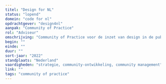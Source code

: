 ```yaml
---
titel: "Design for NL"
status: "lopend"
domein: "code for nl"
opdrachtgever: "design4nl"
aanpak: "Community of Practice"
rol: "Adviseur"
omschrijving: "Community of Practice voor de inzet van design in de publieke sector."
begin: ""
einde: ""
duur: ""
sort-jaar: "2022"
standplaats: "Nederland"
vaardigheden: "strategie, community-ontwikkeling, community management"
link: ""
tags: "community of practice"
---
```

